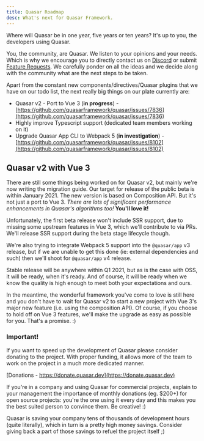 ```yaml
---
title: Quasar Roadmap
desc: What's next for Quasar Framework.
---
```


Where will Quasar be in one year, five years or ten years? It's up to you, the developers using Quasar.

You, the community, are Quasar. We listen to your opinions and your needs. Which is why we encourage you to directly contact us on [Discord](https://chat.quasar.dev) or submit [Feature Requests](https://github.com/quasarframework/quasar/issues/new/choose). We carefully ponder on all the ideas and we decide along with the community what are the next steps to be taken.

Apart from the constant new components/directives/Quasar plugins that we have on our todo list, the next really big things on our plate currently are:

* Quasar v2 - Port to Vue 3 (**in progress**) - [https://github.com/quasarframework/quasar/issues/7836](https://github.com/quasarframework/quasar/issues/7836)
* Highly improve Typescript support (dedicated team members working on it)
* Upgrade Quasar App CLI to Webpack 5 (**in investigation**) - [https://github.com/quasarframework/quasar/issues/8102](https://github.com/quasarframework/quasar/issues/8102)

## Quasar v2 with Vue 3

There are still some things being worked on for Quasar v2, but mainly we're now writing the migration guide. Our target for release of the public beta is within January 2021. The new version is based on Composition API. But it's not just a port to Vue 3. _There are lots of significant performance enhancements in Quasar's algorithms too!_ **You'll love it!**

Unfortunately, the first beta release won't include SSR support, due to missing some upstream features in Vue 3, which we'll contribute to via PRs. We'll release SSR support during the beta stage lifecycle though.

We're also trying to integrate Webpack 5 support into the `@quasar/app` v3 release, but if we are unable to get this done (ie: external dependencies and such) then we'll shoot for `@quasar/app` v4 release.

Stable release will be anywhere within Q1 2021, but as is the case with OSS, it will be ready, when it's ready. And of course, it will be ready when we know the quality is high enough to meet both your expectations and ours.

In the meantime, the wonderful framework you've come to love is still here and you don't have to wait for Quasar v2 to start a new project with Vue 3's major new feature (i.e. using the composition API). Of course, if you choose to hold off on Vue 3 features, we'll make the upgrade as easy as possible for you. That's a promise. :)

### Important!

If you want to speed up the development of Quasar please consider donating to the project. With proper funding, it allows more of the team to work on the project in a much more dedicated manner.

[Donations - https://donate.quasar.dev](https://donate.quasar.dev)

If you're in a company and using Quasar for commercial projects, explain to your management the importance of monthly donations (eg. $200+) for open source projects: you're the one using it every day and this makes you the best suited person to convince them. Be creative! :)

Quasar is saving your company tens of thousands of development hours (quite literally), which in turn is a pretty high money savings. Consider giving back a part of those savings to refuel the project itself ;)
